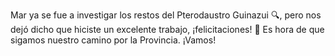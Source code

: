 Mar ya se fue a investigar los restos del Pterodaustro Guinazui :mag:, pero nos dejó dicho que hiciste un excelente trabajo, ¡felicitaciones! :tada: Es hora de que sigamos nuestro camino por la Provincia. ¡Vamos!